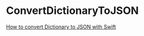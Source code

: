 # ConvertDictionaryToJSON
[How to convert Dictionary to JSON with Swift](https://programmingwithswift.com/how-to-convert-dictionary-to-json-with-swift/)
